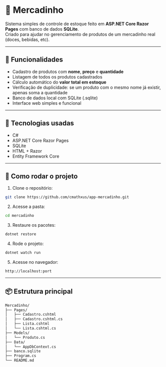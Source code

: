 
# 🛒 Mercadinho

Sistema simples de controle de estoque feito em **ASP.NET Core Razor Pages** com banco de dados **SQLite**.  
Criado para ajudar no gerenciamento de produtos de um mercadinho real (doces, bebidas, etc).

---

## 🚀 Funcionalidades

- Cadastro de produtos com **nome**, **preço** e **quantidade**
- Listagem de todos os produtos cadastrados
- Cálculo automático do **valor total em estoque**
- Verificação de duplicidade: se um produto com o mesmo nome já existir, apenas soma a quantidade
- Banco de dados local com SQLite (.sqlite)
- Interface web simples e funcional

---

## 🧰 Tecnologias usadas

- C#
- ASP.NET Core Razor Pages
- SQLite
- HTML + Razor
- Entity Framework Core

---

## 🔧 Como rodar o projeto

1. Clone o repositório:
```bash
git clone https://github.com/cmathxus/app-mercadinho.git
```

2. Acesse a pasta:
```bash
cd mercadinho
```

3. Restaure os pacotes:
```bash
dotnet restore
```

4. Rode o projeto:
```bash
dotnet watch run
```

5. Acesse no navegador:
```
http://localhost:port
```

---

## 📦 Estrutura principal

```bash
Mercadinho/
├── Pages/
│   ├── Cadastro.cshtml
│   ├── Cadastro.cshtml.cs
│   ├── Lista.cshtml
│   └── Lista.cshtml.cs
├── Models/
│   └── Produto.cs
├── Data/
│   └── AppDbContext.cs
├── banco.sqlite
├── Program.cs
└── README.md
```
